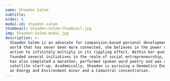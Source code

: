 ```yaml
---
name: Shaaden Salem
subtitle: 
order: 6
modal-id: shaaden-salem
thumbnail: Shaaden-Salem-thumbnail.jpg
img: Shaaden-Salem-modal.jpg
description: >-
  Shaaden Salem is an advocate for compassion-based personal development and is a human connection enthusiast. In a
  world that has never been more connected, she believes in the power of the individual and the power of an individual
  action to infinitely multiply in its rippling effect. Within her quest to fully live out her potential, Shaaden has
  founded several initiatives in the realm of social entrepreneurship, community building and academic leadership. She
  has also completed a marathon, performed spoken word poetry and was one of the first recruits of an ambitious
  satellite start-up. Academically, Shaaden is pursuing a Geomatics Engineering degree at the University of Calgary with
  an Energy and Environment minor and a Cadastral concentration.
---
```

